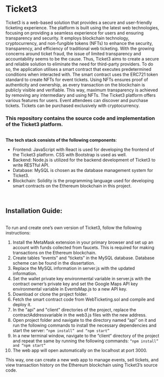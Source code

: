 # Ticket3

Ticket3 is a web-based solution that provides a secure and user-friendly ticketing experience. The platform is built using the latest web technologies, focusing on providing a seamless experience for users and ensuring transparency and security. It employs blockchain technology, cryptocurrency, and non-fungible tokens (NFTs) to enhance the security, transparency, and efficiency of traditional web ticketing.
With the growing concerns around ticket fraud, the issue of limited transparency and accountability seems to be the cause. Thus, Ticket3 aims to create a secure and reliable solution to eliminate the need for third-party providers. To do so, the application utilises a smart contract that executes predetermined conditions when interacted with. The smart contract uses the ERC721 token standard to create NFTs for event tickets. Using NFTs ensures proof of authenticity and ownership, as every transaction on the blockchain is publicly visible and verifiable. This way, maximum transparency is achieved by removing any intermediary and using NFTs.
The Ticket3 platform offers various features for users. Event attendees can discover and purchase tickets. Tickets can be purchased exclusively with cryptocurrency.

### This repository contains the source code and implementation of the Ticket3 platform.

<br /> **The tech stack consists of the following components**:
- Frontend: JavaScript with React is used for developing the frontend of the Ticket3 platform. CSS with Bootstrap is used as well.
- Backend: Node.js is utilized for the backend development of Ticket3 to write RESTful API. 
- Database: MySQL is chosen as the database management system for Ticket3. 
- Blockchain: Solidity is the programming language used for developing smart contracts on the Ethereum blockchain in this project. 
<br />


## Installation Guide:

<br /> To run and create one’s own version of Ticket3, follow the following instructions:
1. Install the MetaMask extension in your primary browser and set up an account with funds collected from faucets. This is required for making transactions on the Ethereum blockchain.
2. Create tables “events” and “tickets” in the MySQL database. Database scheme can be found in the dissertation.
3. Replace the MySQL information in server.js with the updated information.
4. Set the wallet private key environmental variable in server.js with the contract owner’s private key and set the Google Maps API key environmental variable in EventsMap.js to a new API key.
5. Download or clone the project folder.
6. Fetch the smart contract code from WebTicketing.sol and compile and deploy it.
7. In the "api" and "client" directories of the project, replace the contractAddressvariable in the web3.js files with the new address.
8. Open project folder and navigate to the directory named “api” on it and run the following commands to install the necessary dependencies and start the server:
`“npm install” and “npm start”`
9. In a new terminal window, navigate to the “client“ directory of the project and repeat the same by running the following commands: `“npm install” and “npm start“`
10. The web app will open automatically on the localhost at port 3000.

 
This way, one can create a new web app to manage events, sell tickets, and view transaction history on the Ethereum blockchain using Ticket3’s source code.
